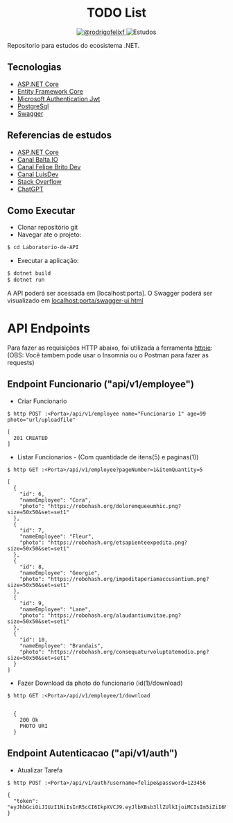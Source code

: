 <h1 align="center">
  TODO List
</h1>

<p align="center">
 <a href="https://www.linkedin.com/in/rodrigofelixf/" target="_blank">
    <img src="https://img.shields.io/static/v1?label=Linkedin&message=@rodrigofelixf&color=8257E5&labelColor=000000" alt="@rodrigofelixf" />
</a>
 <img src="https://img.shields.io/static/v1?label=Tipo&message=Estudos&color=8257E5&labelColor=000000" alt="Estudos" />
</p>

Repositorio para estudos do ecosistema .NET.


## Tecnologias
 
- [ASP.NET Core](https://learn.microsoft.com/pt-br/aspnet/core)
- [Entity Framework Core](https://learn.microsoft.com/pt-br/ef/core/)
- [Microsoft Authentication Jwt](https://balta.io/blog/aspnet-5-autenticacao-autorizacao-bearer-jwt)
- [PostgreSql](https://www.postgresql.org/docs/)
- [Swagger](https://swagger.io/docs/)


## Referencias de estudos

- [ASP.NET Core](https://learn.microsoft.com/pt-br/aspnet/core)
- [Canal Balta.IO](https://www.youtube.com/@baltaio)
- [Canal Felipe Brito Dev](https://www.youtube.com/@filipebritodev)
- [Canal LuisDev](https://www.youtube.com/@luisdev)
- [Stack Overflow](https://stackoverflow.com/questions/tagged/asp.net)
- [ChatGPT](https://chat.openai.com/)

## Como Executar

- Clonar repositório git
- Navegar ate o projeto:
```bash
$ cd Laboratorio-de-API
```
- Executar a aplicação:
```bash
$ dotnet build
$ dotnet run
```

A API poderá ser acessada em [localhost:porta].
O Swagger poderá ser visualizado em [localhost:porta/swagger-ui.html](http://localhost:porta/swagger-ui.html)

# API Endpoints

Para fazer as requisições HTTP abaixo, foi utilizada a ferramenta [httpie](https://httpie.io):
(OBS: Você tambem pode usar o Insomnia ou o Postman para fazer as requests)

## Endpoint Funcionario ("api/v1/employee")

- Criar Funcionario 
```
$ http POST :<Porta>/api/v1/employee name="Funcionario 1" age=99 photo="url/uploadfile"

[
  201 CREATED
]
```

- Listar Funcionarios - (Com quantidade de itens(5) e paginas(1))
```
$ http GET :<Porta>/api/v1/employee?pageNumber=1&itemQuantity=5

[
  {
    "id": 6,
    "nameEmployee": "Cora",
    "photo": "https://robohash.org/doloremqueeumhic.png?size=50x50&set=set1"
  },
  {
    "id": 7,
    "nameEmployee": "Fleur",
    "photo": "https://robohash.org/etsapienteexpedita.png?size=50x50&set=set1"
  },
  {
    "id": 8,
    "nameEmployee": "Georgie",
    "photo": "https://robohash.org/impeditaperiamaccusantium.png?size=50x50&set=set1"
  },
  {
    "id": 9,
    "nameEmployee": "Lane",
    "photo": "https://robohash.org/alaudantiumvitae.png?size=50x50&set=set1"
  },
  {
    "id": 10,
    "nameEmployee": "Brandais",
    "photo": "https://robohash.org/consequaturvoluptatemodio.png?size=50x50&set=set1"
  }
]
```

- Fazer Download da photo do funcionario (id(1)/download)
```
$ http GET :<Porta>/api/v1/employee/1/download


  {
    200 Ok
    PHOTO URI
  }
```

## Endpoint Autenticacao ("api/v1/auth")

- Atualizar Tarefa
```
$ http POST :<Porta>/api/v1/auth?username=felipe&password=123456

{
  "token": "eyJhbGciOiJIUzI1NiIsInR5cCI6IkpXVCJ9.eyJlbXBsb3llZUlkIjoiMCIsIm5iZiI6MTcxMzc0MDkxOSwiZXhwIjoxNzEzNzUxNzE5LCJpYXQiOjE3MTM3NDA5MTl9.PlQoO288kgeDmmQtB5Yvn7x1ok9JFLKCDkjLkdH_Dgk"
}
```

